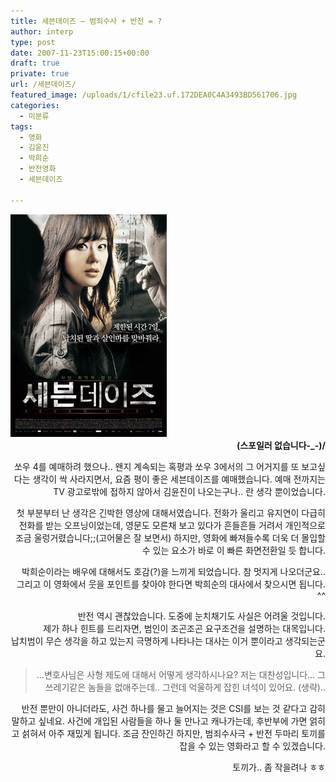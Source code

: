 ```yaml
---
title: 세븐데이즈 – 범죄수사 + 반전 = ?
author: interp
type: post
date: 2007-11-23T15:00:15+00:00
draft: true
private: true
url: /세븐데이즈/
featured_image: /uploads/1/cfile23.uf.172DEA0C4A3493BD561706.jpg
categories:
  - 미분류
tags:
  - 영화
  - 김윤진
  - 박희순
  - 반전영화
  - 세븐데이즈

---
```

<img src="/uploads/1/cfile23.uf.172DEA0C4A3493BD561706.jpg" class="alignleft" width="250" height="356" alt="사용자 삽입 이미지" />


  


<DIV style="TEXT-ALIGN: right">
  <STRONG>(스포일러 없습니다-_-)/</STRONG><br />



  


&nbsp;쏘우 4를 예매하려 했으나.. 왠지 계속되는 혹평과 쏘우 3에서의 그 어거지를 또 보고싶다는 생각이 싹 사라지면서, 요즘 평이 좋은 세븐데이즈를 예매했습니다. 예매 전까지는 TV 광고로밖에 접하지 않아서 김윤진이 나오는구나.. 란 생각 뿐이었습니다. 

&nbsp;첫 부분부터 난 생각은 긴박한 영상에 대해서였습니다. 전화가 울리고 유지연이 다급히 전화를 받는 오프닝이었는데, 영문도 모른채 보고 있다가 흔들흔들 거려서 개인적으로 조금 울렁거렸습니다;;(고어물은 잘 보면서) 하지만, 영화에 빠져들수록 더욱 더 몰입할 수 있는 요소가 바로 이 빠른 화면전환일 듯 합니다. 

&nbsp;박희순이라는 배우에 대해서도 호감(?)을 느끼게 되었습니다. 참 멋지게 나오더군요.. 그리고 이 영화에서 웃을 포인트를 찾아야 한다면 박희순의 대사에서 찾으시면 됩니다. ^^

반전 역시 괜찮았습니다. 도중에 눈치채기도 사실은 어려울 것입니다.  
제가 하나 힌트를 드리자면, 범인이 조곤조곤 요구조건을 설명하는 대목입니다.   
납치범이 무슨 생각을 하고 있는지 극명하게 나타나는 대사는 이거 뿐이라고 생각되는군요.


  


> &#8230;변호사님은 사형 제도에 대해서 어떻게 생각하시나요? 저는 대찬성입니다&#8230; 그 쓰레기같은 놈들을 없애주는데.. 그런데 억울하게 잡힌 녀석이 있어요. (생략)..

&nbsp;반전 뿐만이 아니더라도, 사건 하나를 물고 늘어지는 것은 CSI를 보는 것 같다고 감히 말하고 싶네요. 사건에 개입된 사람들을 하나 둘 만나고 캐나가는데, 후반부에 가면 얽히고 섥혀서 아주 재밌게 됩니다. 조금 잔인하긴 하지만, 범죄수사극 + 반전 두마리 토끼를 잡을 수 있는 영화라고 할 수 있겠습니다.

토끼가.. 좀 작을려나 ㅎㅎ